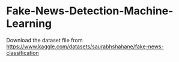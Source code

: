 # Fake-News-Detection-Machine-Learning
Download the dataset file from https://www.kaggle.com/datasets/saurabhshahane/fake-news-classification
